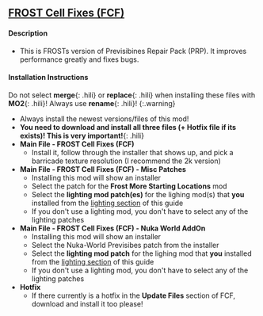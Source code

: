 ## [FROST Cell Fixes (FCF)](https://www.nexusmods.com/fallout4/mods/59652?tab=files)

#### Description
* This is FROSTs version of Previsibines Repair Pack (PRP). It improves performance greatly and fixes bugs.

#### Installation Instructions
Do not select **merge**{: .hili} or **replace**{: .hili} when installing these files with **MO2**{: .hili}! Always use **rename**{: .hili}! 
{:.warning}

* Always install the newest versions/files of this mod!
* **You need to download and install all three files (+ Hotfix file if its exists)! This is very important!**{: .hili}
* **Main File - FROST Cell Fixes (FCF)**
    * Install it, follow through the installer that shows up, and pick a barricade texture resolution (I recommend the 2k version)
* **Main File - FROST Cell Fixes (FCF) - Misc Patches**
    * Installing this mod will show an installer
    * Select the patch for the **Frost More Starting Locations** mod
    * Select the **lighting mod patch(es)** for the lighing mod(s) that **you** installed from the [lighting section](/lighting) of this guide
    * If you don't use  a lighting mod, you don't have to select any of the lighting patches
* **Main File - FROST Cell Fixes (FCF) - Nuka World AddOn**
    * Installing this mod will show an installer
    * Select the Nuka-World Previsibes patch from the installer
    * Select the **lighting mod patch** for the lighing mod that **you** installed from the [lighting section](/lighting) of this guide
    * If you don't use  a lighting mod, you don't have to select any of the lighting patches
* **Hotfix**
    * If there currently is a hotfix in the **Update Files** section of FCF, download and install it too please!
